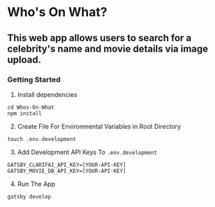 # Who's On What?

## This web app allows users to search for a celebrity's name and movie details via image upload.

### Getting Started

1. Install dependencies
```
cd Whos-On-What
npm install
```
2. Create File For Environmental Variables in Root Directory
```
touch .env.development
```
3. Add Development API Keys To `.env.development`
```
GATSBY_CLARIFAI_API_KEY=[YOUR-API-KEY]
GATSBY_MOVIE_DB_API_KEY=[YOUR-API-KEY]
```
4. Run The App
```
gatsby develop
```